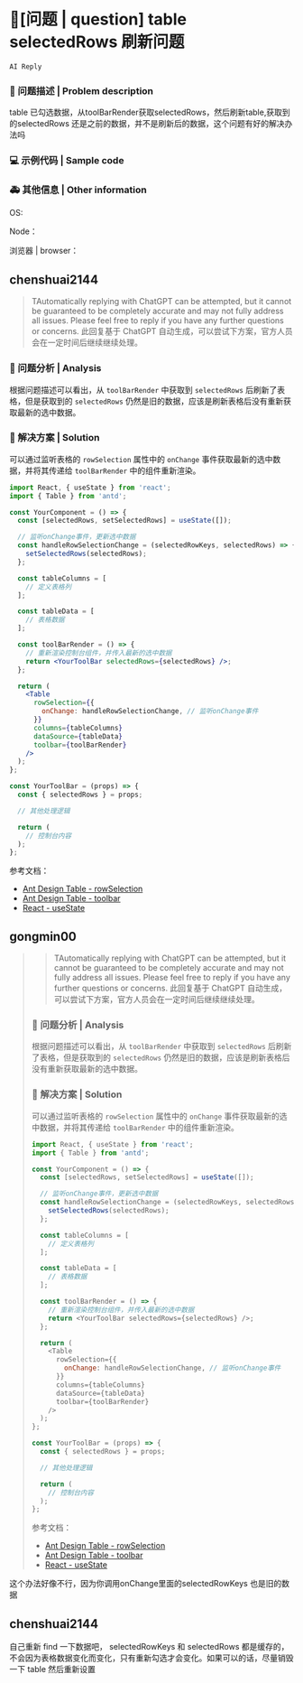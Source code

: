 # 🧐[问题 | question] table selectedRows 刷新问题

`AI Reply`

### 🧐 问题描述 | Problem description

table 已勾选数据，从toolBarRender获取selectedRows，然后刷新table,获取到的selectedRows 还是之前的数据，并不是刷新后的数据，这个问题有好的解决办法吗

<!--
详细地描述问题，让大家都能理解
Describe the problem in detail so that everyone can understand it
-->

### 💻 示例代码 | Sample code

<!--
一个最小可重现的代码，让开发者可以快速的定位问题
A minimal reproducible code that allows developers to quickly locate problems
-->

### 🚑 其他信息 | Other information

<!--
如截图等其他信息可以贴在这里
Other information such as screenshots can be posted here
-->

OS:

Node：

浏览器 | browser：

## chenshuai2144

> TAutomatically replying with ChatGPT can be attempted, but it cannot be guaranteed to be completely accurate and may not fully address all issues. Please feel free to reply if you have any further questions or concerns.
> 此回复基于 ChatGPT 自动生成，可以尝试下方案，官方人员会在一定时间后继续继续处理。

### 🤔 问题分析 | Analysis

根据问题描述可以看出，从 `toolBarRender` 中获取到 `selectedRows` 后刷新了表格，但是获取到的 `selectedRows` 仍然是旧的数据，应该是刷新表格后没有重新获取最新的选中数据。

### 🏃 解决方案 | Solution

可以通过监听表格的 `rowSelection` 属性中的 `onChange` 事件获取最新的选中数据，并将其传递给 `toolBarRender` 中的组件重新渲染。

```jsx
import React, { useState } from 'react';
import { Table } from 'antd';

const YourComponent = () => {
  const [selectedRows, setSelectedRows] = useState([]);

  // 监听onChange事件，更新选中数据
  const handleRowSelectionChange = (selectedRowKeys, selectedRows) => {
    setSelectedRows(selectedRows);
  };

  const tableColumns = [
    // 定义表格列
  ];

  const tableData = [
    // 表格数据
  ];

  const toolBarRender = () => {
    // 重新渲染控制台组件，并传入最新的选中数据
    return <YourToolBar selectedRows={selectedRows} />;
  };

  return (
    <Table
      rowSelection={{
        onChange: handleRowSelectionChange, // 监听onChange事件
      }}
      columns={tableColumns}
      dataSource={tableData}
      toolbar={toolBarRender}
    />
  );
};

const YourToolBar = (props) => {
  const { selectedRows } = props;

  // 其他处理逻辑

  return (
    // 控制台内容
  );
};
```

参考文档：

- [Ant Design Table - rowSelection](https://ant.design/components/table-cn/#components-table-demo-row-selection-custom)
- [Ant Design Table - toolbar](https://ant.design/components/table-cn/#components-table-demo-customized-columns)
- [React - useState](https://zh-hans.reactjs.org/docs/hooks-state.html)

## gongmin00

> > TAutomatically replying with ChatGPT can be attempted, but it cannot be guaranteed to be completely accurate and may not fully address all issues. Please feel free to reply if you have any further questions or concerns.
> > 此回复基于 ChatGPT 自动生成，可以尝试下方案，官方人员会在一定时间后继续继续处理。
>
> ### 🤔 问题分析 | Analysis
>
> 根据问题描述可以看出，从 `toolBarRender` 中获取到 `selectedRows` 后刷新了表格，但是获取到的 `selectedRows` 仍然是旧的数据，应该是刷新表格后没有重新获取最新的选中数据。
>
> ### 🏃 解决方案 | Solution
>
> 可以通过监听表格的 `rowSelection` 属性中的 `onChange` 事件获取最新的选中数据，并将其传递给 `toolBarRender` 中的组件重新渲染。
>
> ```js
> import React, { useState } from 'react';
> import { Table } from 'antd';
>
> const YourComponent = () => {
>   const [selectedRows, setSelectedRows] = useState([]);
>
>   // 监听onChange事件，更新选中数据
>   const handleRowSelectionChange = (selectedRowKeys, selectedRows) => {
>     setSelectedRows(selectedRows);
>   };
>
>   const tableColumns = [
>     // 定义表格列
>   ];
>
>   const tableData = [
>     // 表格数据
>   ];
>
>   const toolBarRender = () => {
>     // 重新渲染控制台组件，并传入最新的选中数据
>     return <YourToolBar selectedRows={selectedRows} />;
>   };
>
>   return (
>     <Table
>       rowSelection={{
>         onChange: handleRowSelectionChange, // 监听onChange事件
>       }}
>       columns={tableColumns}
>       dataSource={tableData}
>       toolbar={toolBarRender}
>     />
>   );
> };
>
> const YourToolBar = (props) => {
>   const { selectedRows } = props;
>
>   // 其他处理逻辑
>
>   return (
>     // 控制台内容
>   );
> };
> ```
>
> 参考文档：
>
> - [Ant Design Table - rowSelection](https://ant.design/components/table-cn/#components-table-demo-row-selection-custom)
> - [Ant Design Table - toolbar](https://ant.design/components/table-cn/#components-table-demo-customized-columns)
> - [React - useState](https://zh-hans.reactjs.org/docs/hooks-state.html)

这个办法好像不行，因为你调用onChange里面的selectedRowKeys 也是旧的数据

## chenshuai2144

自己重新 find 一下数据吧， selectedRowKeys 和 selectedRows 都是缓存的，不会因为表格数据变化而变化，只有重新勾选才会变化。如果可以的话，尽量销毁一下 table 然后重新设置
